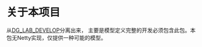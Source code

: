 # 关于本项目
从[DG_LAB_DEVELOP](https://github.com/3944Realms/DG_LAB_DEVELOP.git)分离出来，
主要是模型定义完整的开发必须包含此包。本包无Netty实现，仅提供一种可能的模型。

# 